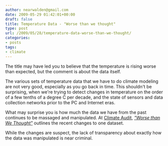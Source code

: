 ```yaml
---
author: nearwalden@gmail.com
date: 2009-05-29 01:42:01+00:00
draft: false
title: Temperature Data - "Worse than we thought"
type: post
url: /2009/05/28/temperature-data-worse-than-we-thought/
categories:
- posts
tags:
- climate
---
```


The title may have led you to believe that the temperature is rising worse than expected, but the comment is about the data itself.





The various sets of temperature data that we have to do climate modeling are not very good, especially as you go back in time.  This shouldn't be surprising, when we're trying to detect changes in temperature on the order of a few tenths of a degree C per decade, and the state of sensors and data collection networks prior to the PC and Internet eras.





What may surprise you is how much the data we have from the past continues to be massaged and manipulated.  At [Climate Audit](http://www.climateaudit.org), _["Worse than We Thought"](http://www.climateaudit.org/?p=6100)_ outlines the recent changes to one dataset.





While the changes are suspect, the lack of transparency about exactly how the data was manipulated is near criminal.



